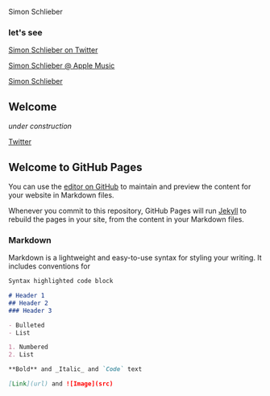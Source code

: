 Simon Schlieber


### let's see

[Simon Schlieber on Twitter](https://www.twitter.com/schlieber)

[Simon Schlieber @ Apple Music](https://music.apple.com/profile/schlieber)

[Simon Schlieber](https://schlieber.net)

## Welcome
_under construction_

[Twitter](https://twitter.com/schlieber)

## Welcome to GitHub Pages

You can use the [editor on GitHub](https://github.com/schlieber/tip.cab/edit/gh-pages/index.md) to maintain and preview the content for your website in Markdown files.

Whenever you commit to this repository, GitHub Pages will run [Jekyll](https://jekyllrb.com/) to rebuild the pages in your site, from the content in your Markdown files.

### Markdown

Markdown is a lightweight and easy-to-use syntax for styling your writing. It includes conventions for

```markdown
Syntax highlighted code block

# Header 1
## Header 2
### Header 3

- Bulleted
- List

1. Numbered
2. List

**Bold** and _Italic_ and `Code` text

[Link](url) and ![Image](src)
